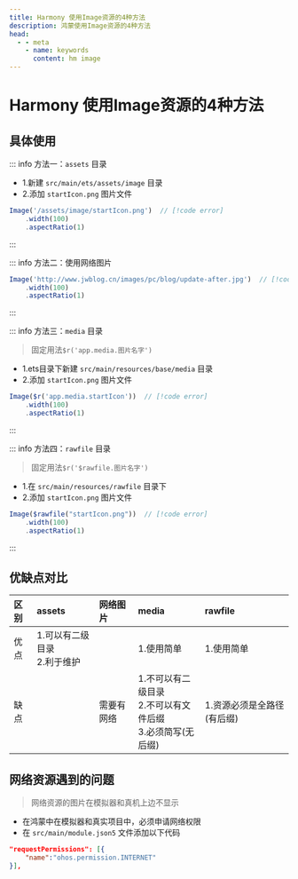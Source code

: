 ```yaml
---
title: Harmony 使用Image资源的4种方法
description: 鸿蒙使用Image资源的4种方法
head:
  - - meta
    - name: keywords
      content: hm image
---
```


# Harmony 使用Image资源的4种方法

## 具体使用
::: info 方法一：`assets` 目录
- 1.新建 `src/main/ets/assets/image` 目录
- 2.添加 `startIcon.png` 图片文件
```js
Image('/assets/image/startIcon.png')  // [!code error]
    .width(100)
    .aspectRatio(1)
```
:::

::: info 方法二：使用网络图片
```js
Image('http://www.jwblog.cn/images/pc/blog/update-after.jpg')  // [!code error]
    .width(100)
    .aspectRatio(1)
```
:::

::: info 方法三：`media` 目录
> 固定用法`$r('app.media.图片名字')`
- 1.ets目录下新建 `src/main/resources/base/media` 目录
- 2.添加 `startIcon.png` 图片文件
```js
Image($r('app.media.startIcon'))  // [!code error]
    .width(100)
    .aspectRatio(1)
```
:::

::: info 方法四：`rawfile` 目录
> 固定用法`$r('$rawfile.图片名字')`
- 1.在 `src/main/resources/rawfile` 目录下
- 2.添加 `startIcon.png` 图片文件
```js
Image($rawfile("startIcon.png"))  // [!code error]
    .width(100)
    .aspectRatio(1)
```
:::

## 优缺点对比
| 区别        |  assets |  网络图片 |  media |  rawfile |
|:---|:---|:---|:---|:---|
| 优点        |  1.可以有二级目录 <br>2.利于维护 |  |  1.使用简单  |  1.使用简单  |
| 缺点        |   |  需要有网络 |  1.不可以有二级目录 <br>2.不可以有文件后缀 <br>3.必须简写(无后缀)  |  1.资源必须是全路径(有后缀)  |

## 网络资源遇到的问题
> 网络资源的图片在模拟器和真机上边不显示
- 在鸿蒙中在模拟器和真实项目中，必须申请网络权限
- 在 `src/main/module.json5` 文件添加以下代码
```json
"requestPermissions": [{
    "name":"ohos.permission.INTERNET"
}],
```